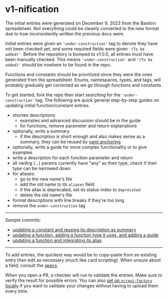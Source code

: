# v1-nification

The initial entries were generated on December 9, 2023 from the Bastion spreadsheet.
Not everything could be cleanly converted to the new format due to how inconsistently
written the previous docs were.

Initial entries were given an `'under-construction'` tag to denote they have not been checked yet,
and some required fields were given `'(To be added)'`.
Before the repository is bumped to v1.0.0, all entries must have been manually checked.
This means `'under-construction'` and `'(To be added)'` should be nowhere to be found in the repo.

Functions and constants should be prioritized since they were the ones generated from the spreadsheet.
Enums, namespaces, types, and tags, will probably gradually get corrected as we go through functions and constants.

To get started, fork the repo then start searching for the `'under-construction'` tag.
The following are quick general step-by-step guides on updating initial function/constant entries.

- shorten descriptions
  - examples and advanced discussion should be in the guide
  - for functions, remove parameter and return explanations
- optionally, write a summary
  - if the description is short enough and also makes sense as a summary, they can be reused by
    [yaml anchoring](https://stackoverflow.com/questions/48940619/yaml-how-to-reuse-single-string-content)
- optionally, write a guide for more complex functionality or to give examples
- write a description for each function parameter and return
- all varArg (...) params currently have "any" as their type, check if their type can be narrowed down
- for aliases:
  - go to the new name's file
  - add the old name to its `aliases` field
  - if the alias is deprecated, set its status index to `deprecated`
  - delete the old name's file
- format descriptions with line breaks if they're too long
- remove the `under-construction` tag

---

Sample commits:

- [updating a constant and reusing its description as summary](https://github.com/that-hatter/scrapiyard/commit/0078be21042945936a92e542f84fe7e51cddfd3c)
- [updating a function, adding a function type it uses, and adding a guide](https://github.com/that-hatter/scrapiyard/commit/d3ba1e5c2a3cc89204ee6f23a98276b770843c95)
- [updating a function and integrating its alias](https://github.com/that-hatter/scrapiyard/commit/836a0899a999971938b12c3834c9206ffeadc121)

---

To add entries, the quickest way would be to copy-paste from an existing entry
then edit as necessary (much like card scripting).
When unsure about a field, consult the [specs](/specs/README.md).

When you open a PR, a checker will run to validate the entries.
Make sure to verify the result for possible errors.
You can also [set up `scrapi-factory` locally](https://github.com/that-hatter/scrapi-factory#validating-locally)
if you want to validate your changes without having to upload them every time.
